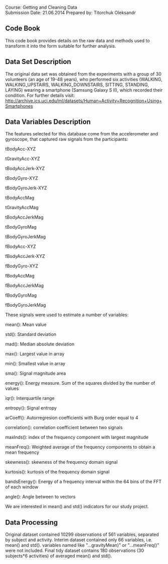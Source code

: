 Course: Getting and Cleaning Data	
Submission Date: 21.06.2014	
Prepared by: Titorchuk Oleksandr

## Code Book

This code book provides details on the raw data and methods used to transform it into the form suitable for further analysis.

## Data Set Description
The original data set was obtained from the experiments with a group of 30 volunteers (an age of 19-48 years), who performed six activities (WALKING, WALKING_UPSTAIRS, WALKING_DOWNSTAIRS, SITTING, STANDING, LAYING) wearing a smartphone (Samsung Galaxy S II), which recorded their condition. 
For further details visit: http://archive.ics.uci.edu/ml/datasets/Human+Activity+Recognition+Using+Smartphones

## Data Variables Description
The features selected for this database come from the accelerometer and gyroscope, that captured raw signals from the participants:

tBodyAcc-XYZ

tGravityAcc-XYZ

tBodyAccJerk-XYZ

tBodyGyro-XYZ

tBodyGyroJerk-XYZ

tBodyAccMag

tGravityAccMag

tBodyAccJerkMag

tBodyGyroMag

tBodyGyroJerkMag

fBodyAcc-XYZ

fBodyAccJerk-XYZ

fBodyGyro-XYZ

fBodyAccMag

fBodyAccJerkMag

fBodyGyroMag

fBodyGyroJerkMag

These signals were used to estimate a number of variables:

mean(): Mean value

std(): Standard deviation

mad(): Median absolute deviation

max(): Largest value in array

min(): Smallest value in array

sma(): Signal magnitude area

energy(): Energy measure. Sum of the squares divided by the number of values
 
iqr(): Interquartile range 

entropy(): Signal entropy

arCoeff(): Autorregresion coefficients with Burg order equal to 4

correlation(): correlation coefficient between two signals

maxInds(): index of the frequency component with largest magnitude

meanFreq(): Weighted average of the frequency components to obtain a mean frequency

skewness(): skewness of the frequency domain signal

kurtosis(): kurtosis of the frequency domain signal

bandsEnergy(): Energy of a frequency interval within the 64 bins of the FFT of each window

angle(): Angle between to vectors

We are interested in mean() and std() indicators for our study project.

## Data Processing
Original dataset contained 10299 observations of 561 variables, separated by subject and activity.
Interim dataset contained only 66 variables, i.e. mean() and std(). variables named like "...gravityMean)" or "...meanFreq()" were not included.
Final tidy dataset contains 180 observations (30 subjects*6 activities) of averaged mean() and std().
